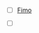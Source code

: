 

 - [ ] [Fimo](http://meme-suite.org/doc/fimo.html)
 - [ ] [](https://xenabrowser.net/datapages/?cohort=GDC%20Pan-Cancer%20(PANCAN)&removeHub=https%3A%2F%2Fxena.treehouse.gi.ucsc.edu%3A443)

 
<!--stackedit_data:
eyJoaXN0b3J5IjpbLTE2NjQ0NjA4MzVdfQ==
-->